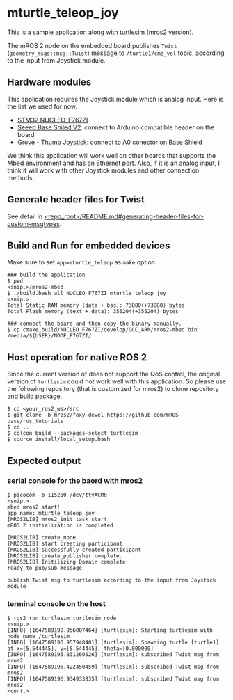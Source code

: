 # mturtle_teleop_joy

This is a sample application along with [turtlesim](https://github.com/mROS-base/ros_tutorials/tree/mros2/foxy-devel/turtlesim) (mros2 version).

The mROS 2 node on the embedded board publishes `Twist` (`geometry_msgs::msg::Twist`) message to `/turtle1/cmd_vel` topic, according to the input from Joystick module.

## Hardware modules

This application requires the Joystick module which is analog input. Here is the list we used for now.

- [STM32 NUCLEO-F767ZI](https://www.st.com/en/evaluation-tools/nucleo-f767zi.html)
- [Seeed Base Shiled V2](https://wiki.seeedstudio.com/Base_Shield_V2/): connect to Arduino compatible header on the board
- [Grove - Thumb Joystick](https://wiki.seeedstudio.com/Grove-Thumb_Joystick/): connect to A0 conector on Base Shield

We think this application will work well on other boards that supports the Mbed environment and has an Ethernet port.
Also, if it is an analog input, I think it will work with other Joystick modules and other connection methods.

## Generate header files for Twist

See detail in [<repo_root>/README.md#generating-header-files-for-custom-msgtypes](../README.md#generating-header-files-for-custom-msgtypes).

## Build and Run for embedded devices

Make sure to set `app=mturtle_teleop` as `make` option.

```
### build the application
$ pwd
<snip.>/mros2-mbed
$ ./build.bash all NUCLEO_F767ZI mturtle_teleop_joy
<snip.>
Total Static RAM memory (data + bss): 73880(+73880) bytes
Total Flash memory (text + data): 355204(+355204) bytes

### connect the board and then copy the binary manually.
$ cp cmake_build/NUCLEO_F767ZI/develop/GCC_ARM/mros2-mbed.bin /media/${USER}/NODE_F767ZI/
```

## Host operation for native ROS 2

Since the current version of does not support the QoS control, the original version of `turtlesim` could not work well with this application. So please use the following repository (that is customized for mros2) to clone repository and build package.

```
$ cd <your_ros2_ws>/src
$ git clone -b mros2/foxy-devel https://github.com/mROS-base/ros_tutorials
$ cd ..
$ colcon build --packages-select turtlesim
$ source install/local_setup.bash
```

## Expected output

### serial console for the baord with mros2

```
$ picocom -b 115200 /dev/ttyACM0
<snip.>
mbed mros2 start!
app name: mturtle_teleop_joy
[MROS2LIB] mros2_init task start
mROS 2 initialization is completed

[MROS2LIB] create_node
[MROS2LIB] start creating participant
[MROS2LIB] successfully created participant
[MROS2LIB] create_publisher complete.
[MROS2LIB] Initilizing Domain complete
ready to pub/sub message

publish Twist msg to turtlesim according to the input from Joystick module
```

### terminal console on the host

```
$ ros2 run turtlesim turtlesim_node
<snip.>
[INFO] [1647589190.956007464] [turtlesim]: Starting turtlesim with node name /turtlesim
[INFO] [1647589190.957948401] [turtlesim]: Spawning turtle [turtle1] at x=[5.544445], y=[5.544445], theta=[0.000000]
[INFO] [1647589195.831260526] [turtlesim]: subscribed Twist msg from mros2
[INFO] [1647589196.422450459] [turtlesim]: subscribed Twist msg from mros2
[INFO] [1647589196.934933835] [turtlesim]: subscribed Twist msg from mros2
<cont.>
```
